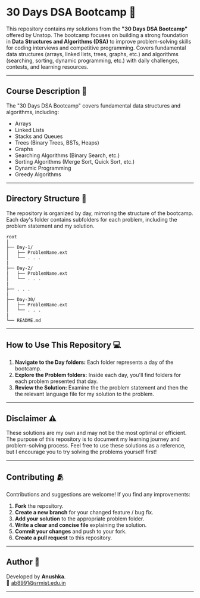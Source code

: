 # 30 Days DSA Bootcamp 🚀

This repository contains my solutions from the **"30 Days DSA Bootcamp"** offered by Unstop.  The bootcamp focuses on building a strong foundation in **Data Structures and Algorithms (DSA)** to improve problem-solving skills for coding interviews and competitive programming. Covers fundamental data structures (arrays, linked lists, trees, graphs, etc.) and algorithms (searching, sorting, dynamic programming, etc.) with daily challenges, contests, and learning resources.

---

## Course Description 📝

The "30 Days DSA Bootcamp" covers fundamental data structures and algorithms, including:  

- Arrays  
- Linked Lists  
- Stacks and Queues  
- Trees (Binary Trees, BSTs, Heaps)  
- Graphs  
- Searching Algorithms (Binary Search, etc.)  
- Sorting Algorithms (Merge Sort, Quick Sort, etc.)  
- Dynamic Programming  
- Greedy Algorithms  

---

## Directory Structure 📂 

The repository is organized by day, mirroring the structure of the bootcamp. Each day's folder contains subfolders for each problem, including the problem statement and my solution.

```
root
│
├── Day-1/
│   ├── ProblemName.ext
│   └── . . . 
|
├── Day-2/
|   ├── ProblemName.ext
│   └── . . .
|
├── . . .
|
├── Day-30/
│   ├── ProblemName.ext
│   └── . . . 
|
└── README.md
```

---

## How to Use This Repository 💻

1.  **Navigate to the Day folders:**  Each folder represents a day of the bootcamp.  
2.  **Explore the Problem folders:** Inside each day, you'll find folders for each problem presented that day.  
3.  **Review the Solution:**  Examine the the problem statement and then the the relevant language file for my solution to the problem.

---  

## Disclaimer ⚠

These solutions are my own and may not be the most optimal or efficient. The purpose of this repository is to document my learning journey and problem-solving process. Feel free to use these solutions as a reference, but I encourage you to try solving the problems yourself first!  

--- 

## Contributing 🫂

Contributions and suggestions are welcome! If you find any improvements:

1. **Fork** the repository.
2. **Create a new branch** for your changed feature / bug fix.
3. **Add your solution** to the appropriate problem folder.
4. **Write a clear and concise file** explaining the solution.
5. **Commit your changes** and push to your fork.
6. **Create a pull request** to this repository.

--- 

## Author 🩷

Developed by **Anushka**. <br>
📧 [ab8991@srmist.edu.in](mailto:ab8991@srmist.edu.in)

---
